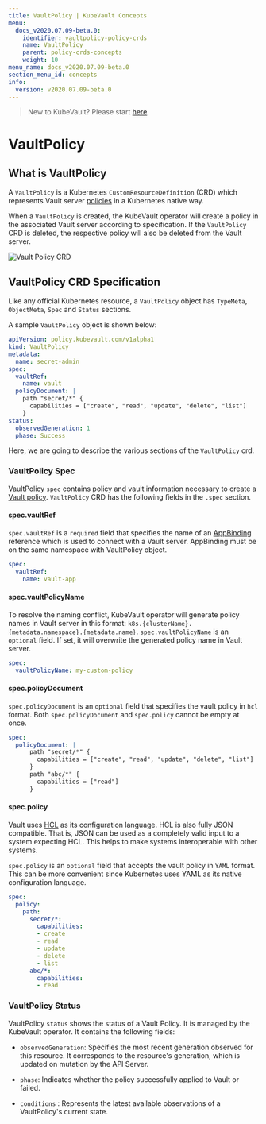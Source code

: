 ```yaml
---
title: VaultPolicy | KubeVault Concepts
menu:
  docs_v2020.07.09-beta.0:
    identifier: vaultpolicy-policy-crds
    name: VaultPolicy
    parent: policy-crds-concepts
    weight: 10
menu_name: docs_v2020.07.09-beta.0
section_menu_id: concepts
info:
  version: v2020.07.09-beta.0
---
```


> New to KubeVault? Please start [here](/docs/v2020.07.09-beta.0/concepts/README).

# VaultPolicy

## What is VaultPolicy

A `VaultPolicy` is a Kubernetes `CustomResourceDefinition` (CRD) which represents Vault server [policies](https://www.vaultproject.io/docs/concepts/policies.html) in a Kubernetes native way.

When a `VaultPolicy` is created, the KubeVault operator will create a policy in the associated Vault server according to specification. If the `VaultPolicy` CRD is deleted, the respective policy will also be deleted from the Vault server.

![Vault Policy CRD](/docs/v2020.07.09-beta.0/images/concepts/vault_policy.svg)

## VaultPolicy CRD Specification

Like any official Kubernetes resource, a `VaultPolicy` object has `TypeMeta`, `ObjectMeta`, `Spec` and `Status` sections.

A sample `VaultPolicy` object is shown below:

```yaml
apiVersion: policy.kubevault.com/v1alpha1
kind: VaultPolicy
metadata:
  name: secret-admin
spec:
  vaultRef:
    name: vault
  policyDocument: |
    path "secret/*" {
      capabilities = ["create", "read", "update", "delete", "list"]
    }
status:
  observedGeneration: 1
  phase: Success
```

Here, we are going to describe the various sections of the `VaultPolicy` crd.

### VaultPolicy Spec

VaultPolicy `spec` contains policy and vault information necessary to create a [Vault policy](https://www.vaultproject.io/docs/concepts/policies.html). `VaultPolicy` CRD has the following fields in the `.spec` section.

#### spec.vaultRef

`spec.vaultRef` is a `required` field that specifies the name of an [AppBinding](/docs/v2020.07.09-beta.0/concepts/vault-server-crds/auth-methods/appbinding) reference which is used to connect with a Vault server. AppBinding must be on the same namespace with VaultPolicy object.

```yaml
spec:
  vaultRef:
    name: vault-app
```

#### spec.vaultPolicyName

To resolve the naming conflict, KubeVault operator will generate policy names in Vault server in this format: `k8s.{clusterName}.{metadata.namespace}.{metadata.name}`. `spec.vaultPolicyName` is an `optional` field. If set, it will overwrite the generated policy name in Vault server.

```yaml
spec:
  vaultPolicyName: my-custom-policy
```

#### spec.policyDocument

`spec.policyDocument` is an `optional` field that specifies the vault policy in `hcl` format. Both `spec.policyDocument` and `spec.policy` cannot be empty at once.

```yaml
spec:
  policyDocument: |
      path "secret/*" {
        capabilities = ["create", "read", "update", "delete", "list"]
      }
      path "abc/*" {
        capabilities = ["read"]
      }
```

#### spec.policy

Vault uses [HCL](https://github.com/hashicorp/hcl) as its configuration language. HCL is also fully JSON compatible. That is, JSON can be used as a completely valid input to a system expecting HCL. This helps to make systems interoperable with other systems.

`spec.policy` is an `optional` field that accepts the vault policy in `YAML` format. This can be more convenient since Kubernetes uses YAML as its native configuration language.

```yaml
spec:
  policy:
    path:
      secret/*:
        capabilities:
        - create
        - read
        - update
        - delete
        - list
      abc/*:
        capabilities:
        - read
```

### VaultPolicy Status

VaultPolicy `status` shows the status of a Vault Policy. It is managed by the KubeVault operator. It contains the following fields:

- `observedGeneration`: Specifies the most recent generation observed for this resource. It corresponds to the resource's generation, which is updated on mutation by the API Server.

- `phase`: Indicates whether the policy successfully applied to Vault or failed.

- `conditions` : Represents the latest available observations of a VaultPolicy's current state.
